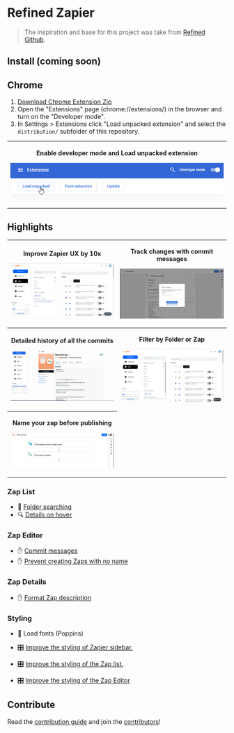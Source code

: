 # Refined Zapier

> The inspiration and base for this project was take from [Refined Github](https://github.com/sindresorhus/refined-github).

## Install (coming soon)

## Chrome

1. [Download Chrome Extension Zip](https://on-deck-community.enterprise.slack.com/files/U019MVC9TEW/F020MH820Q3/distribution.zip)
2. Open the "Extensions" page (chrome://extensions/) in the browser and turn on the "Developer mode".
3. In Settings > Extensions click "Load unpacked extension" and select the `distribution/` subfolder of this repository.
<table>
	<tr>
		<th width="100%">
			<p><a title="Enable developer mode"></a> Enable developer mode and Load unpacked extension
			<p><img src="./media/Chrome-extension-instructions.png">
</table>

## Highlights
<table>
	<tr>
		<th width="50%">
			<p><a title="Improve Zapier UX by 10x"></a> Improve Zapier UX by 10x 
			<p><img src="./media/dashboard.png">
		<th width="50%">
			<p><a title="Track changes with commit messages"></a> Track changes with commit messages
			<p><img src="./media/commit-message.png">
	<tr>
		<th width="50%">
			<p><a title="Detailed history of all the commits"></a> Detailed history of all the commits
			<p><img src="./media/commit-details.png">
		<th width="50%">
			<p><a title="Filter by Folder or Zap"></a> Filter by Folder or Zap
			<p><img src="./media/folder-search.gif">
  <tr>
		<th width="50%">
			<p><a title="Detailed history of all the commits"></a> Name your zap before publishing
			<p><img src="./media/name_before_publish.gif">
</table>



<!--
############################
  Descriptions style guide
############################

- Starts with: "(Refined Zapier) <verb in third person> ..."
- Ends with period (inside link or parens, if present, like this.)
- Keyboard shortcuts must follow:
	- "Adds a keyboard shortcut to ...: <kbd>key1</kbd> <kbd>key2</kbd>"
	- "Adds keyboard shortcuts to ...: <kbd>a</kbd> and <kbd>alt</kbd> <kbd>a</kbd>"
- Use smart apostrophes: ’ instead of '
- Keep it concise.

#####################################
  Demo screenshots/gifs style guide
#####################################

- Try cleaning up the page by disabling nearby features or hiding clutter, e.g. everything below this tab bar has been hidden: https://user-images.githubusercontent.com/1402241/55089736-d94f5300-50e8-11e9-9095-329ac74c1e9f.png
- If possible, zoom at 200% before taking a screenshot (native retina screens are fine at 100%)
- If changes are subtle, add a before/after comparison using the arrows from https://user-images.githubusercontent.com/1402241/34438653-f66535a4-ecda-11e7-9406-2e1258050cfa.png
- Include some visual context if the feature targets small UI elements, e.g.: https://user-images.githubusercontent.com/1402241/108955170-52d48080-7633-11eb-8979-67e0d3a53f16.png

Thanks for contributing! 🦋🙌

-->

### Zap List
- [](# "folder-searching") 🔦  [Folder searching]()
- [](# "show-zap-details-on-hover") 🔍  [Details on hover]()

### Zap Editor
- [](# "commit-messages") ✋  [Commit messages]()
- [](# "disable-submit-without-zap-name") ✋  [Prevent creating Zaps with no name]()

### Zap Details
- [](# "format-zap-description") ✋  [Format Zap description]()

### Styling
- [](# "load-styles") 🎨 Load fonts (Poppins)

- [](# "improved-sidebar-styling") 🎛 [Improve the styling of Zapier sidebar.]()
- [](# "improved-zap-list-styling") 🎛 [Improve the styling of the Zap list.]()
- [](# "improved-zap-editor-styling") 🎛 [Improve the styling of the Zap Editor]()


<!-- Refer to style guide above. Keep this message between sections. -->

## Contribute

Read the [contribution guide](contributing.md) and join the [contributors](https://github.com/zlwaterfield/refined-zapier/graphs/contributors)!
